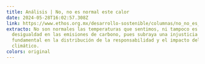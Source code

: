 ```yaml
---
title: Análisis | No, no es normal este calor
date: 2024-05-28T16:02:57.308Z
link: https://www.ethos.org.mx/desarrollo-sostenible/columnas/no_no_es_normal_este_calor
extracto: No son normales las temperaturas que sentimos, ni tampoco es normal la
  desigualdad en las emisiones de carbono, pues subraya una injusticia
  fundamental en la distribución de la responsabilidad y el impacto del cambio
  climático.
colors: original
---
```

